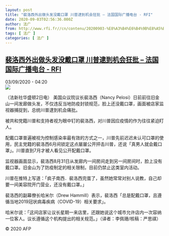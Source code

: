 ```yaml
---
layout: post
title: "裴洛西外出做头发没戴口罩 川普逮到机会狂批 – 法国国际广播电台 - RFI"
date: 2020-09-03T02:56:36.000Z
author: 法广
from: http://www.rfi.fr//cn/contenu/20200903-%E8%A3%B4%E6%B4%9B%E8%A5%BF%E5%A4%96%E5%87%BA%E5%81%9A%E5%A4%B4%E5%8F%91%E6%B2%A1%E6%88%B4%E5%8F%A3%E7%BD%A9-%E5%B7%9D%E6%99%AE%E9%80%AE%E5%88%B0%E6%9C%BA%E4%BC%9A%E7%8B%82%E6%89%B9
tags: [ 法广 ]
categories: [ 法广 ]
---
```

<!--1599101796000-->
[裴洛西外出做头发没戴口罩 川普逮到机会狂批 – 法国国际广播电台 - RFI](http://www.rfi.fr//cn/contenu/20200903-%E8%A3%B4%E6%B4%9B%E8%A5%BF%E5%A4%96%E5%87%BA%E5%81%9A%E5%A4%B4%E5%8F%91%E6%B2%A1%E6%88%B4%E5%8F%A3%E7%BD%A9-%E5%B7%9D%E6%99%AE%E9%80%AE%E5%88%B0%E6%9C%BA%E4%BC%9A%E7%8B%82%E6%89%B9)
------

<div>
<div>03/09/2020 - 04:20</div><img src="https://s.rfi.fr/media/display/fecdc906-ed8e-11ea-aefa-005056bf87d6/w:310/p:16x9/int0004b.200903102004.jpg"><div class="t-content__body u-clearfix"><p>（法新社华盛顿2日电）    美国众议院议长裴洛西（Nancy Pelosi）日前前往旧金山一间发廊做头发，不仅违反当地防疫封锁规范，脸上还没戴口罩，画面被店家监视器捕捉到，总统川普逮到机会痛批。</p><p>    被共和党籍川普和支持者视为眼中钉的裴洛西，对川普因应疫情的作为往往紧迫盯人。</p><p>    配戴口罩普遍被视为控制感染率最有效的方式之一，川普先前迟迟未认可口罩的使用，民主党籍的裴洛西6月间锁定这点屡屡公开抨击川普，还说「真男人就会戴口罩」。川普直到7月才被人看见公开配戴口罩。</p><p>    监视器画面显示，裴洛西8月31日从发廊内一间房间走到另一间房间时，脸上没有戴口罩。旧金山为了防疫制定的相关限制，目前仍禁止这类室内活动。</p><p>    川普在推特上写道：「疯子南西．裴洛西完蛋了，虽然她常常对别人说教，自己却要一间美容院开门营业，还没有戴口罩。」</p><p>    裴洛西的副幕僚长哈米尔（Drew Hammill）表示，裴洛西「总是配戴口罩，且遵循当地2019冠状病毒疾病（COVID-19）相关要求」。</p><p>    哈米尔说：「这间店家让议长星期一来店里，还跟她说这个城市允许店内一次容纳一位客人。议长遵循这个机构提出的相关规范。」（译者：李佩珊/核稿：严思祺）</p><p class="t-copyright">© 2020 AFP</p>        </div>
</div>
